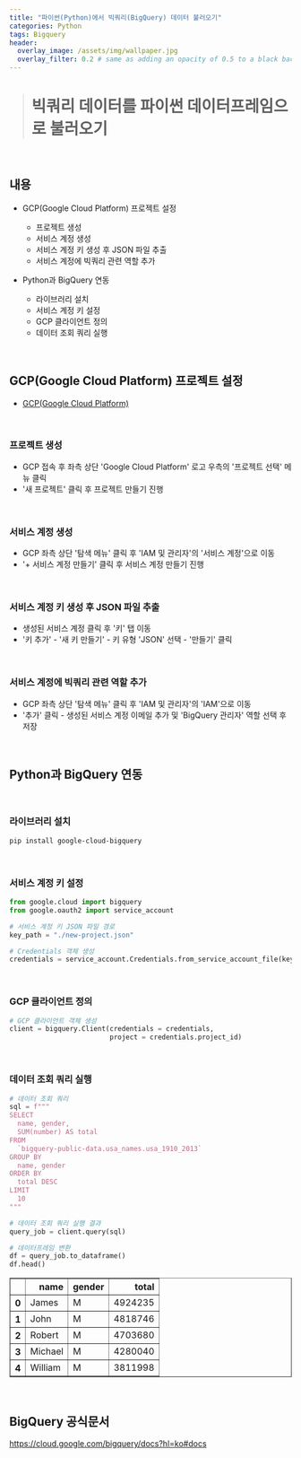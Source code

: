 ```yaml
---
title: "파이썬(Python)에서 빅쿼리(BigQuery) 데이터 불러오기"
categories: Python
tags: Bigquery
header:
  overlay_image: /assets/img/wallpaper.jpg
  overlay_filter: 0.2 # same as adding an opacity of 0.5 to a black background
---
```


> # 빅쿼리 데이터를 파이썬 데이터프레임으로 불러오기

<br>

## 내용

- GCP(Google Cloud Platform) 프로젝트 설정
    - 프로젝트 생성
    - 서비스 계정 생성
    - 서비스 계정 키 생성 후 JSON 파일 추출
    - 서비스 계정에 빅쿼리 관련 역할 추가


- Python과 BigQuery 연동
    - 라이브러리 설치
    - 서비스 계정 키 설정
    - GCP 클라이언트 정의
    - 데이터 조회 쿼리 실행
    
<br>

## GCP(Google Cloud Platform) 프로젝트 설정

- [GCP(Google Cloud Platform)](https://console.cloud.google.com/)

<br>

### 프로젝트 생성

- GCP 접속 후 좌측 상단 'Google Cloud Platform' 로고 우측의 '프로젝트 선택' 메뉴 클릭
- '새 프로젝트' 클릭 후 프로젝트 만들기 진행

<br>

### 서비스 계정 생성

- GCP 좌측 상단 '탐색 메뉴' 클릭 후 'IAM 및 관리자'의 '서비스 계정'으로 이동
- '+ 서비스 계정 만들기' 클릭 후 서비스 계정 만들기 진행

<br>

### 서비스 계정 키 생성 후 JSON 파일 추출

- 생성된 서비스 계정 클릭 후 '키' 탭 이동
- '키 추가' - '새 키 만들기' - 키 유형 'JSON' 선택 - '만들기' 클릭

<br>

### 서비스 계정에 빅쿼리 관련 역할 추가

- GCP 좌측 상단 '탐색 메뉴' 클릭 후 'IAM 및 관리자'의 'IAM'으로 이동
- '추가' 클릭 - 생성된 서비스 계정 이메일 추가 및 'BigQuery 관리자' 역할 선택 후 저장

<br>

## Python과 BigQuery 연동

<br>

### 라이브러리 설치

```bash
pip install google-cloud-bigquery
```

<br>

### 서비스 계정 키 설정


```python
from google.cloud import bigquery
from google.oauth2 import service_account

# 서비스 계정 키 JSON 파일 경로
key_path = "./new-project.json"

# Credentials 객체 생성
credentials = service_account.Credentials.from_service_account_file(key_path)
```

<br>

### GCP 클라이언트 정의


```python
# GCP 클라이언트 객체 생성
client = bigquery.Client(credentials = credentials, 
                         project = credentials.project_id)
```

<br>

### 데이터 조회 쿼리 실행


```python
# 데이터 조회 쿼리
sql = f"""
SELECT
  name, gender,
  SUM(number) AS total
FROM
  `bigquery-public-data.usa_names.usa_1910_2013`
GROUP BY
  name, gender
ORDER BY
  total DESC
LIMIT
  10
"""

# 데이터 조회 쿼리 실행 결과
query_job = client.query(sql)

# 데이터프레임 변환
df = query_job.to_dataframe()
df.head()
```




<div>
<style scoped>
    .dataframe tbody tr th:only-of-type {
        vertical-align: middle;
    }

    .dataframe tbody tr th {
        vertical-align: top;
    }

    .dataframe thead th {
        text-align: right;
    }
</style>
<table border="1" class="dataframe">
  <thead>
    <tr style="text-align: right;">
      <th></th>
      <th>name</th>
      <th>gender</th>
      <th>total</th>
    </tr>
  </thead>
  <tbody>
    <tr>
      <th>0</th>
      <td>James</td>
      <td>M</td>
      <td>4924235</td>
    </tr>
    <tr>
      <th>1</th>
      <td>John</td>
      <td>M</td>
      <td>4818746</td>
    </tr>
    <tr>
      <th>2</th>
      <td>Robert</td>
      <td>M</td>
      <td>4703680</td>
    </tr>
    <tr>
      <th>3</th>
      <td>Michael</td>
      <td>M</td>
      <td>4280040</td>
    </tr>
    <tr>
      <th>4</th>
      <td>William</td>
      <td>M</td>
      <td>3811998</td>
    </tr>
  </tbody>
</table>
</div>


<br>


## BigQuery 공식문서

https://cloud.google.com/bigquery/docs?hl=ko#docs
